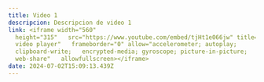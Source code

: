 ```yaml
---
title: Video 1
descripcion: D﻿escripcion de video 1
link: <iframe width="560"
  height="315"   src="https://www.youtube.com/embed/tjHt1e066jw" title="YouTube
  video player"   frameborder="0" allow="accelerometer; autoplay;
  clipboard-write;   encrypted-media; gyroscope; picture-in-picture;
  web-share"   allowfullscreen></iframe>
date: 2024-07-02T15:09:13.439Z
---
```

